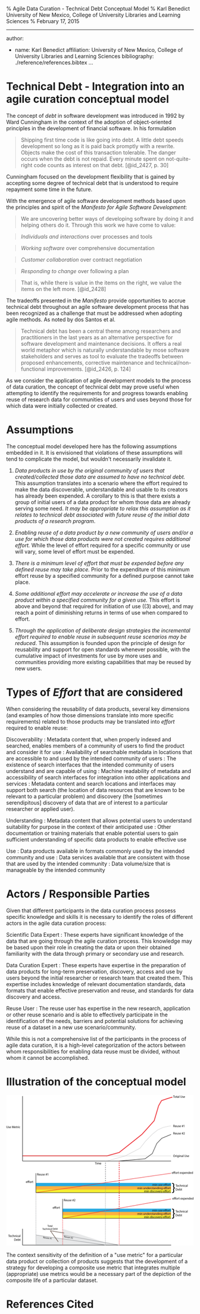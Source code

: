 % Agile Data Curation - Technical Debt Conceptual Model
% Karl Benedict\
University of New Mexico, College of University Libraries and Learning Sciences
% February 17, 2015

---
author:
- name: Karl Benedict
  affiliation: University of New Mexico, College of University Libraries and Learning Sciences
bibliography: ./reference/references.bibtex
...

# Technical Debt - Integration into an agile curation conceptual model

The concept of *debt* in software development was introduced in 1992 by Ward Cunningham  in the context of the adoption of object-oriented principles in the development of financial software. In his formulation

> Shipping first time code is like going into debt. A little debt speeds development so long as it is paid back promptly with a rewrite. Objects make the cost of this transaction tolerable. The danger occurs when the debt is not repaid. Every minute spent on not-quite-right code counts as interest on that debt. [@id_2427, p. 30]

Cunningham focused on the development flexibility that is gained by accepting some degree of technical debt that is understood to require repayment some time in the future.

With the emergence of agile software development methods based upon the principles and spirit of the *Manifesto for Agile Software Development*:

> We are uncovering better ways of developing
> software by doing it and helping others do it.
> Through this work we have come to value:

> *Individuals and interactions* over processes and tools

> *Working software* over comprehensive documentation

> *Customer collaboration* over contract negotiation

> *Responding to change* over following a plan

> That is, while there is value in the items on
> the right, we value the items on the left more. [@id_2428]

The tradeoffs presented in the *Manifesto* provide opportunities to accrue technical debt throughout an agile software development process that has been recognized as a challenge that must be addressed when adopting agile methods. As noted by dos Santos et al.

> Technical debt has been a central theme among researchers and practitioners in the last years as an alternative perspective for software development and maintenance decisions. It offers a real world metaphor which is naturally understandable by mose software stakeholders and serves as tool to evaluate the tradeoffs between proposed enhancements, corrective maintenance and technical/non-functional improvements.  [@id_2426, p. 124]

As we consider the application of agile development models to the process of data curation, the concept of technical debt may prove useful when attempting to identify the requirements for and progress towards enabling reuse of research data for communities of users and uses beyond those for which data were initially collected or created. 

# Assumptions

The conceptual model developed here has the following assumptions embedded in it. It is envisioned that violations of these assumptions will tend to complicate the model, but wouldn't necessarily invalidate it. 

1. *Data products in use by the original community of users that created/collected those data are assumed to have no technical debt.* This assumption translates into a scenario where the effort required to make the data discoverable, understandable and usable to its creators has already been expended. A corollary to this is that there exists a group of initial users of a data product for whom those data are already serving some need. *It may be appropriate to relax this assumption as it relates to technical debt associated with future reuse of the initial data products of a research program*. 

2. *Enabling reuse of a data product by a new community of users and/or a use for which those data products were not created requires additional effort.* While the level of effort required for a specific community or use will vary, some level of effort must be expended. 

3. *There is a minimum level of effort that must be expended before any defined reuse may take place.* Prior to the expenditure of this minimum effort reuse by a specified community for a defined purpose cannot take place. 

4. *Some additional effort may accelerate or increase the use of a data product within a specified community for a given use.* This effort is above and beyond that required for initiation of use ((3) above), and may reach a point of diminishing returns in terms of use when compared to effort. 

5. *Through the application of deliberate design strategies the incremental effort required to enable reuse in subsequent reuse scenarios may be reduced*. This assumption is founded upon the principle of design for reusability and support for open standards whenever possible, with the cumulative impact of investments for use by more uses and communities providing more existing capabilities that may be reused by new users. 


# Types of *Effort* that are considered

When considering the reusability of data products, several key dimensions (and examples of how those dimensions translate into more specific requirements) related to those products may be translated into *effort* required to enable reuse:

Discoverability
:    Metadata content that, when properly indexed and searched, enables members of a community of users to find the product and consider it for use
:    Availability of searchable metadata in locations that are accessible to and used by the intended community of users
:    The existence of search interfaces that the intended community of users understand and are capable of using
:    Machine readability of metadata and accessibility of search interfaces for integration into other applications and services
:    Metadata content and search locations and interfaces may support both search (the location of data resources that are known to be relevant to a particular problem) and discovery (the [sometimes serendipitous] discovery of data that are of interest to a particular researcher or applied user). 

Understanding
:    Metadata content that allows potential users to understand suitability for purpose in the context of their anticipated use
:    Other documentation or training materials that enable potential users to gain sufficient understanding of specific data products to enable effective use

Use
:    Data products available in formats commonly used by the intended community and use
:    Data services available that are consistent with those that are used by the intended community
:    Data volume/size that is manageable by the intended community

# Actors / Responsible Parties

Given that different participants in the data curation process possess specific knowledge and skills it is necessary to identify the roles of different actors in the agile data curation process:

Scientific Data Expert
:   These experts have significant knowledge of the data that are going through the agile curation process. This knowledge may be based upon their role in creating the data or upon their obtained familiarity with the data through primary or secondary use and research. 

Data Curation Expert
:   These experts have expertise in the preparation of data products for long-term preservation, discovery, access and use by users beyond the initial researcher or research team that created them. This expertise includes knowledge of relevant documentation standards, data formats that enable effective preservation and reuse, and standards for data discovery and access.

Reuse User
:   The reuse user has expertise in the new research, application or other reuse scenario and is able to effectively participate in the identification of the needs, barriers and potential solutions for achieving reuse of a dataset in a new use scenario/community. 

While this is not a comprehensive list of the participants in the process of agile data curation, it is a high-level categorization of the actors between whom responsibilities for enabling data reuse must be divided, without whom it cannot be accomplished.  


# Illustration of the conceptual model

![Technical Debt Illustration - the *use metric* defined in the plot(s) will vary by use scenario, but may include: number of downloads, volume downloaded, number of individual users, number of service requests, number of dataset  citations, number of active API keys,  etc. ](images/TechnicalDebt.png)

The context sensitivity of the definition of a "use metric" for a particular data product or collection of products suggests that the development of a strategy for developing a composite use metric that integrates multiple (appropriate) use metrics would be a necessary part of the depiction of the composite life of a particular dataset. 


# References Cited

&nbsp;
